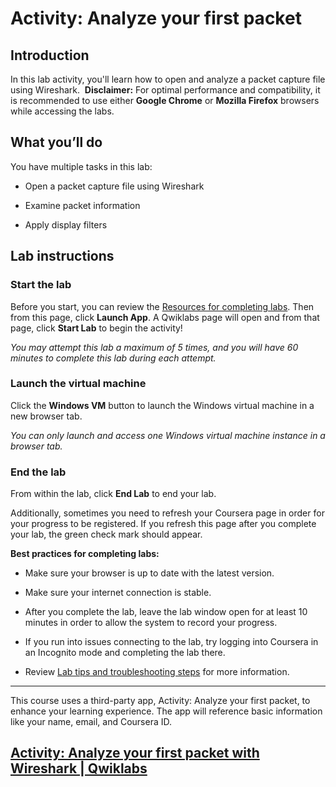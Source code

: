 # Activity: Analyze your first packet

## Introduction

In this lab activity, you'll learn how to open and analyze a packet capture file using Wireshark.  **Disclaimer:** For optimal performance and compatibility, it is recommended to use either **Google Chrome** or **Mozilla Firefox** browsers while accessing the labs.

## What you’ll do

You have multiple tasks in this lab:  

- Open a packet capture file using Wireshark
    
- Examine packet information
    
- Apply display filters 
    

## Lab instructions

### **Start the lab**

Before you start, you can review the [Resources for completing labs](https://www.coursera.org/learn/detection-and-response/supplement/v2Rh3/resources-for-completing-labs). Then from this page, click **Launch App**. A Qwiklabs page will open and from that page, click **Start Lab** to begin the activity!

_You may attempt this lab a maximum of 5 times, and you will have 60 minutes to complete this lab during each attempt._

### **Launch the virtual machine** 

Click the **Windows VM** button to launch the Windows virtual machine in a new browser tab.

_You can only launch and access one Windows virtual machine instance in a browser tab._

### **End the lab**

From within the lab, click **End Lab** to end your lab.

Additionally, sometimes you need to refresh your Coursera page in order for your progress to be registered. If you refresh this page after you complete your lab, the green check mark should appear.

**Best practices for completing labs:**

- Make sure your browser is up to date with the latest version.
    
- Make sure your internet connection is stable.
    
- After you complete the lab, leave the lab window open for at least 10 minutes in order to allow the system to record your progress.
    
- If you run into issues connecting to the lab, try logging into Coursera in an Incognito mode and completing the lab there.
    
- Review [Lab tips and troubleshooting steps](https://www.coursera.org/learn/detection-and-response/supplement/2roex/lab-tips-and-troubleshooting-steps "reading on lab tips and troubleshooting steps") for more information.
    

---

This course uses a third-party app, Activity: Analyze your first packet, to enhance your learning experience. The app will reference basic information like your name, email, and Coursera ID.

## [Activity: Analyze your first packet with Wireshark | Qwiklabs](https://googlecoursera.qwiklabs.com/focuses/36257444?parent=lti_session)